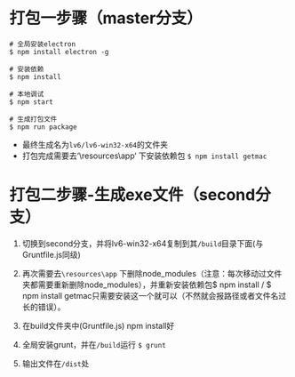 # 打包一步骤（master分支）
```
# 全局安装electron
$ npm install electron -g

# 安装依赖
$ npm install

# 本地调试
$ npm start 

# 生成打包文件
$ npm run package

```
- 最终生成名为`lv6/lv6-win32-x64`的文件夹
- 打包完成需要去‘\resources\app‘ 下安装依赖包 `$ npm install getmac`


# 打包二步骤-生成exe文件（second分支）


1. 切换到second分支，并将lv6-win32-x64复制到其`/build`目录下面(与Gruntfile.js同级)

2. 再次需要去`\resources\app` 下删除node_modules（注意：每次移动过文件夹都需要重新删除node_modules），并重新安装依赖包$ npm install / $ npm install getmac只需要安装这一个就可以（不然就会报路径或者文件名过长的错误）。

3. 在build文件夹中(Gruntfile.js) npm install好

4. 全局安装grunt，并在`/build`运行 `$ grunt`

5. 输出文件在`/dist`处
